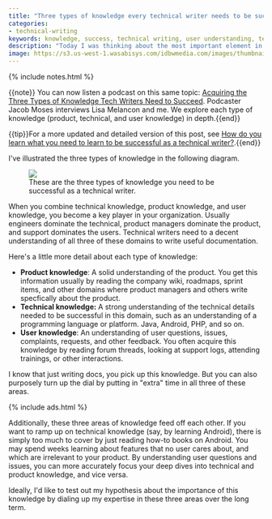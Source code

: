 ```yaml
---
title: "Three types of knowledge every technical writer needs to be successful"
categories:
- technical-writing
keywords: knowledge, success, technical writing, user understanding, technical knowledge
description: "Today I was thinking about the most important element in a successful technical writing career, and I think it's knowledge. The more you know, the better information you can write. There are at least three main types of knowledge: product knowledge, technical knowledge, and user knowledge. Just knowing one of the three won't provide you with the kind of information you need to write good documentation. "
image: https://s3.us-west-1.wasabisys.com/idbwmedia.com/images/thumbnails/techcommtrianglethumb.png
---
```

{% include notes.html %}

{{note}} You can now listen a podcast on this same topic: <a href="http://jacobmoses.com/podcast/tech-writer-podcast/types-of-knowledge/">Acquiring the Three Types of Knowledge Tech Writers Need to Succeed</a>. Podcaster Jacob Moses interviews Lisa Melancon and me. We explore each type of knowledge (product, technical, and user knowledge) in depth.{{end}}

{{tip}}For a more updated and detailed version of this post, see <a href="https://idratherbewriting.com/2017/02/24/how-to-learn-what-you-need-to-learn/">How do you learn what you need to learn to be successful as a technical writer?</a>.{{end}}

I've illustrated the three types of knowledge in the following diagram.

<figure><img src="{{ "https://s3.us-west-1.wasabisys.com/idbwmedia.com/images/techcommtriangle-01.png" | prepend: site.baseurl }}"/><figcaption>These are the three types of knowledge you need to be successful as a technical writer.</figcaption></figure>

When you combine technical knowledge, product knowledge, and user knowledge, you become a key player in your organization. Usually engineers dominate the technical, product managers dominate the product, and support dominates the users. Technical writers need to a decent understanding of all three of these domains to write useful documentation.

Here's a little more detail about each type of knowledge:

* **Product knowledge**: A solid understanding of the product. You get this information usually by reading the company wiki, roadmaps, sprint items, and other domains where product managers and others write specfically about the product.
* **Technical knowledge:** A strong understanding of the technical details needed to be successful in this domain, such as an understanding of a programming language or platform. Java, Android, PHP, and so on.
* **User knowledge**: An understanding of user questions, issues, complaints, requests, and other feedback. You often acquire this knowledge by reading forum threads, looking at support logs, attending trainings, or other interactions.

I know that just writing docs, you pick up this knowledge. But you can also purposely turn up the dial by putting in "extra" time in all three of these areas.

{% include ads.html %}

Additionally, these three areas of knowledge feed off each other. If you want to ramp up on technical knowledge (say, by learning Android), there is simply too much to cover by just reading how-to books on Android. You may spend weeks learning about features that no user cares about, and which are irrelevant to your product. By understanding user questions and issues, you can more accurately focus your deep dives into technical and product knowledge, and vice versa.

Ideally, I'd like to test out my hypothesis about the importance of this knowledge by dialing up my expertise in these three areas over the long term.
